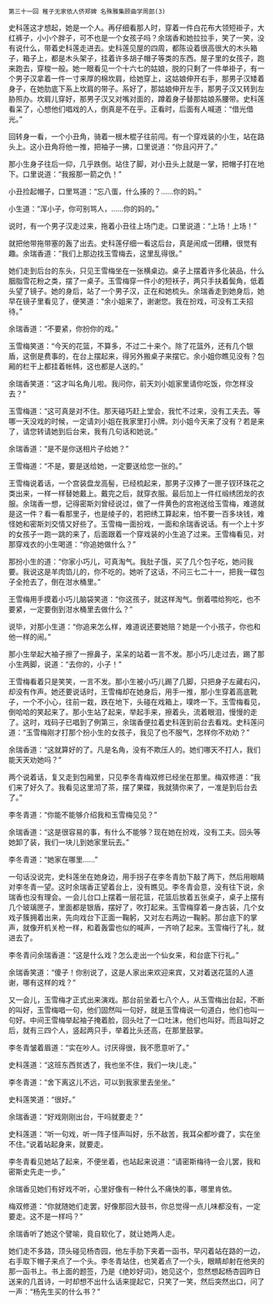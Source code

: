    第三十一回 稚子无家依人侪郑婢 名殊雅集顾曲学周郎(3) 

   史科莲这才想起，她是一个人。再仔细看那人时，穿着一件白花布大领短褂子，大红裤子，小小个胖子，可不也是一个女孩子吗？余瑞香和她拉拉手，笑了一笑，没有说什么，带着史科莲走进去。史科莲见屋的四周，都陈设着很高很大的木头箱子，箱子上，都是木头架子，挂着许多胡子帽子等类的东西。屋子里的女孩子，跑来跑去，穿梭一般。她一眼看见一个十六七的姑娘，脱的只剩了一件单褂子，有一个男子汉拿着一件一寸来厚的棉坎肩，给她穿上，这姑娘伸开右手，那男子汉矮着身子，在她肋底下系上坎肩的带子。系好了，那姑娘伸开左手，那男子汉又转到左胁照办。坎肩儿穿好，那男子汉又对嘴对面的，蹲着身子替那姑娘系腰带。史科莲看呆了，心想他们唱戏的人，倒真是不在乎。正看时，后面有人喊道：“借光借光。”

   回转身一看，一个小丑角，骑着一根木棍子往前闯。有一个穿戏装的小生，站在路头上。这小丑角将他一推，把袖子一拂，口里说道：“你且闪开了。”

   那小生身子往后一仰，几乎跌倒。站住了脚，对小丑头上就是一掌，把帽子打在地下。口里说道：“我报那一箭之仇！”

   小丑捡起帽子，口里骂道：“忘八蛋，什么揍的？……你的妈。”

   小生道：“浑小子，你可别骂人，……你的妈的。”

   说时，有一个男子汉走过来，拖着小丑往上场门走。口里说道：“上场！上场！”

   就把他带拖带塞的轰了出去。史科莲仔细一看这后台，真是闹成一团糟，很觉有趣。余瑞香道：“我们上那边找玉雪梅去，这里乱得很。”

   她们走到后台的东头，只见王雪梅坐在一张横桌边。桌子上摆着许多化装品，什么胭脂雪花粉之类，摆了一桌子。玉雪梅穿一件小的短袄子，两只手扶着鬓角，低着头望了镜子。她的身后，站了一个男子汉，正在和她梳头。余瑞香走到她身后，她早在镜子里看见了，便笑道：“余小姐来了，谢谢您。我在扮戏，可没有工夫招待。”

   余瑞香道：“不要紧，你扮你的戏。”

   玉雪梅笑道：“今天的花篮，不算多，不过二十来个。除了花篮外，还有几个银盾，这倒是费事的，在台上摆起来，得另外搬桌子来摆它。余小姐你瞧见没有？包厢的栏干上都挂着帐帏，这也都是人送的。”

   余瑞香笑道：“这才叫名角儿啦。我问你，前天刘小姐家里请你吃饭，你怎样没去？”

   玉雪梅道：“这可真是对不住。那天碰巧赶上堂会，我忙不过来，没有工夫去。等哪一天没戏的时候，一定请刘小姐在我家里打小牌。刘小姐今天来了没有？若是来了，请您转请她到后台来，我有几句话和她说。”

   余瑞香道：“是不是你送相片子给她？”

   王雪梅道：“不是，要是送给她，一定要送给您一张的。”

   王雪梅说着话，一个宫装盘龙高髻，已经梳起来，那男子汉捧了一匣子钗环珠花之类出来，一样一样替她戴上。戴完之后，就穿衣服。最后加上一件红缎绣团龙的衣服。余瑞香一想，记得密斯刘曾经说过，做了一件黄色的宫袍送给玉雪梅，难道就是这一件？看一看那里子，也是绫子的，若把绣工算起来，怕不要一百多块钱，难怪她和密斯刘交情又好些了。玉雪梅一面扮戏，一面和余瑞香说话。有一个上十岁的女孩子一跑一跳的来了，后面跟着一个穿戏装的小生追了过来。王雪梅看见，对那穿戏衣的小生喝道：“你追她做什么？”

   那扮小生的道：“你家小巧儿，可真淘气。我肚子饿，买了几个包子吃，她问我要。我说这是羊肉馅儿的，你不吃的。她听了这话，不问三七二十一，把我一碟包子全抢去了，倒在泔水桶里。”

   王雪梅用手摸着小巧儿脑袋笑道：“你这孩子，就这样淘气。倒着喂给狗吃，也不要紧，一定要倒到泔水桶里去做什么？”

   说毕，对那小生道：“你追来怎么样，难道说还要她赔？她是一个小孩子，你也和他一样的闹。”

   那小生举起大袖子擦了一擦鼻子，呆呆的站着一言不发。那小巧儿走过去，踢了那小生两脚，说道：“去你的，小子！”

   王雪梅看着只是笑笑，一言不发。那小生被小巧儿踢了几脚，只把身子左藏右闪，却没有作声。她还要说话时，王雪梅却在她身后，用手一推，那小生穿着高底靴子，一个不小心，往前一栽，跌在地下，头碰在戏箱上，噗咚一下。玉雪梅看见，倒哈哈的笑起来了。那小生站了起来，举起手来，擦着头，流着眼泪，慢慢的走了。这时，戏码子已唱到了例第三，余瑞香便拉着史科莲到前台去看戏。史科莲问道：“玉雪梅刚才打那个扮小生的女孩子，我见了也不服气，怎样你不劝劝？”

   余瑞香道：“这就算好的了。凡是名角，没有不欺压人的。她们哪天不打人，我们能天天劝她吗？”

   两个说着话，复又走到包厢里，只见李冬青梅双修已经坐在那里。梅双修道：“我们来了好久了。我看见这里沏了茶，摆了果碟，我就猜你来了，一准是到后台去了。”

   李冬青道：“你能不能够介绍我和玉雪梅见见？”

   余瑞香道：“这是很容易的事，有什么不能够？现在她在扮戏，没有工夫。回头等她卸了装，我们一块儿到她家里玩去。”

   李冬青道：“她家在哪里……”

   一句话没说完，史科莲坐在她身边，用手拐子在李冬青肋下敲了两下，然后用眼睛对李冬青一望。这时余瑞香正望着台上，没有瞧见。李冬青会意，没有往下说，余瑞香也没有理会。一会儿台口上摆着一层花篮，花篮后放着五张桌子，桌子上摆有几个玻璃匣子，里面都是银盾，摆好了，吹打起来。玉雪梅穿着一身古装，几个女戏子簇拥着出来，先向戏台下正面一鞠躬，又对左右两边一鞠躬。那台底下的掌声，就像开机关枪一样，和着轰雷也似的喊声，一齐响了起来。玉雪梅行了礼，就进去了。

   李冬青问余瑞香道：“这是什么戏？怎么走出一个仙女来，和台底下行礼。”

   余瑞香笑道：“傻子！你别说了，这是人家出来欢迎来宾，又对着送花篮的人道谢，哪有这样的戏？”

   又一会儿，玉雪梅才正式出来演戏。那台前坐着七八个人，从玉雪梅出台起，不断的叫好，玉雪梅唱一句，他们固然叫一句好，就是玉雪梅说一句道白，他们也叫一句好。中间王雪梅举起袖子掩着脸，回头吐了一口吐沫，他们也叫好。而且叫好之后，就有三四个人，竖起两只手，举着比头还高，在那里鼓掌。

   李冬青皱着眉道：“实在吵人。讨厌得很，我不愿意听了。”

   史科莲道：“这班东西贫透了，我也坐不住，我们一块儿走。”

   李冬青道：“舍下离这儿不远，可以到我家里去坐坐。”

   史科莲笑道：“很好。”

   余瑞香道：“好戏刚刚出台，干吗就要走？”

   史科莲道：“听一句戏，听一阵子怪声叫好，乐不敌苦，我耳朵都吵聋了，实在坐不住。”说着站起身来，就要走。

   李冬青看见她站了起来，不便坐着，也站起来说道：“请密斯梅待一会儿罢，我和密斯史先走一步。”

   余瑞香见她们有好戏不听，心里好像有一种什么不痛快的事，哪里肯依。

   梅双修道：“你就随她们走罢，好像那回大鼓书，你总觉得一点儿味都没有，一定要走。这不是一样吗？”

   余瑞香听了她这个譬喻，竟自软化了，就让她两人走。

   她们走不多路，顶头碰见杨杏园，他左手肋下夹着一函书，早闪着站在路的一边，右手取下帽子来点了一个头。李冬青站住，也笑着点了一个头，眼睛却射在他夹的那一函书上。书上面的题签，乃是《绝妙好词》，她见这个，忽然想起杨杏园昨日送来的几首诗，一时却想不出什么话来提起它，只笑了一笑，然后突然出口，问了一声：“杨先生买的什么书？”

